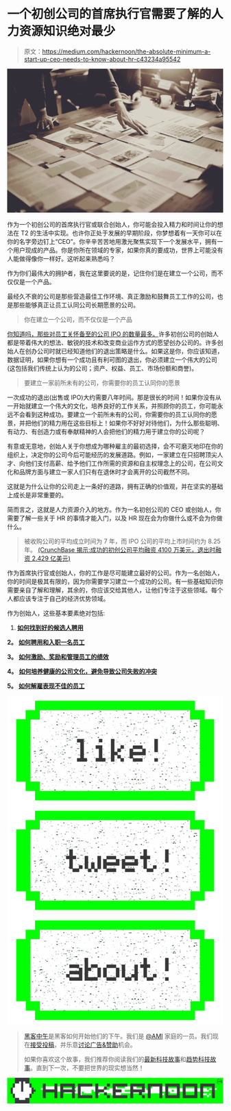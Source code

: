 # 一个初创公司的首席执行官需要了解的人力资源知识绝对最少

> 原文：<https://medium.com/hackernoon/the-absolute-minimum-a-start-up-ceo-needs-to-know-about-hr-c43234a95542>

![](img/7dd52490c235b94f92ce55e1b446d974.png)

作为一个初创公司的首席执行官或联合创始人，你可能会投入精力和时间让你的想法在 T2 的生活中实现。也许你正处于发展的早期阶段，你梦想着有一天你可以在你的名字旁边钉上“CEO”。你辛辛苦苦地用激光聚焦实现下一个发展水平，拥有一个用户现成的产品。你是你所在领域的专家，如果你真的要成功，世界上可能没有人能做得像你一样好。这听起来熟悉吗？

作为你们最伟大的拥护者，我在这里要说的是，记住你们是在建立一个公司，而不仅仅是一个产品。

最经久不衰的公司是那些营造最佳工作环境、真正激励和鼓舞员工工作的公司，也是那些能够真正让员工认同公司长期愿景的公司。

> 你在建立一个公司，而不仅仅是一个产品

[你知道吗，那些对员工关怀备至的公司 IPO 的数量最多。](https://cmr.berkeley.edu/documents/sample_articles/2002_44_3_4776.pdf)许多初创公司的创始人都是带着伟大的想法、敏锐的技术和改变商业运作方式的愿望创办公司的。许多创始人在创办公司时就已经知道他们的退出策略是什么。如果这是你，你应该知道，数据证明，如果你想有一个成功且有利可图的退出，你必须建立一个伟大的公司(这包括我们传统上认为的公司；资产、权益、员工、市场份额和商誉)。

> 要建立一家前所未有的公司，你需要你的员工认同你的愿景

一次成功的退出(出售或 IPO)大约需要八年时间。那是很长的时间！如果你没有从一开始就建立一个伟大的文化，培养良好的工作关系，并照顾你的员工，你可能永远不会看到这种成功。要建立一个前所未有的公司，你需要你的员工认同你的愿景，并把他们的精力用在这些目标上！如果你不好好对待他们，为什么那些聪明、有动力、有创造力或有奉献精神的人会把他们的精力用于建立你的公司呢？

有意或无意地，创始人关于你想成为哪种雇主的最初选择，会不可磨灭地印在你的组织上，决定你的公司今后可能经历的发展道路。例如，一家建立在只招聘顶尖人才、向他们支付高薪、给予他们工作所需的资源和自主权理念上的公司，在公司文化和品牌方面与建立一家人们只有在退休时才会离开的公司截然不同。

这就是为什么让你的公司走上一条好的道路，拥有正确的价值观，并在坚实的基础上成长是非常重要的。

简而言之，这就是人力资源介入的地方。作为一名初创公司的 CEO 或创始人，你需要了解一些关于 HR 的事情才能入门，以及 HR 现在会为你做什么或不会为你做什么。

> 被收购公司的平均成立时间为 7 年，而 IPO 公司的平均上市时间约为 8.25 年。 [(CrunchBase 揭示:成功的初创公司平均融资 4100 万美元，退出时融资 2.429 亿美元)](https://techcrunch.com/2013/12/14/crunchbase-reveals-the-average-successful-startup-raises-41m-exits-at-242-9m/)

作为首席执行官或创始人，你的工作是尽可能建立最好的公司。作为一名创始人，你的时间是极其有限的，因为你需要学习建立一个成功的公司。有一些基础知识你需要亲自了解和理解，其余的，你应该交给其他人，让他们专注于这些领域。每个人都应该专注于自己的经济优势领域。

作为创始人，这些基本要素绝对包括:

1.  [**如何找到好的候选人聘用**](/@JasmineRamratan/how-to-find-good-candidates-to-hire-for-your-start-up-6114fab0845d)

**2。** [**如何聘用和入职一名员工**](/@JasmineRamratan/how-to-hire-and-onboard-an-employee-at-a-new-start-up-bad1a588f199)

**3。** [**如何激励、奖励和管理员工的绩效**](/@JasmineRamratan/how-to-motivate-incentivize-and-manage-the-performance-of-an-employee-at-a-start-up-f0fde9a4865b)

**4。** [**如何培养健康的公司文化，避免导致公司失败的冲突**](/@JasmineRamratan/how-to-foster-healthy-company-culture-and-avoid-conflict-that-will-cause-your-start-up-to-fail-7e0eac41636e)

**5。** [**如何解雇表现不佳的员工**](/@JasmineRamratan/how-to-fire-an-underperforming-employee-at-a-start-up-b84a5e010a89)

[![](img/50ef4044ecd4e250b5d50f368b775d38.png)](http://bit.ly/HackernoonFB)[![](img/979d9a46439d5aebbdcdca574e21dc81.png)](https://goo.gl/k7XYbx)[![](img/2930ba6bd2c12218fdbbf7e02c8746ff.png)](https://goo.gl/4ofytp)

> [黑客中午](http://bit.ly/Hackernoon)是黑客如何开始他们的下午。我们是 [@AMI](http://bit.ly/atAMIatAMI) 家庭的一员。我们现在[接受投稿](http://bit.ly/hackernoonsubmission)，并乐意[讨论广告&赞助](mailto:partners@amipublications.com)机会。
> 
> 如果你喜欢这个故事，我们推荐你阅读我们的[最新科技故事](http://bit.ly/hackernoonlatestt)和[趋势科技故事](https://hackernoon.com/trending)。直到下一次，不要把世界的现实想当然！

![](img/be0ca55ba73a573dce11effb2ee80d56.png)